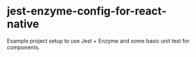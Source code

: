 # jest-enzyme-config-for-react-native

Example project setup to use Jest + Enzyme and some basic unit test for components.
